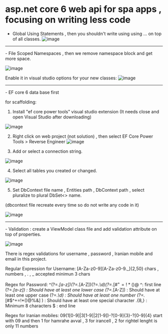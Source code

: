 # asp.net core 6 web api for spa apps , focusing on writing less code
- Global Using Statements , then you shouldn't write using using ... on top of all classes.
![image](https://user-images.githubusercontent.com/17564001/170569285-18e5694b-a610-4346-ae36-61920e49c7c4.png)
<hr> 
- File Scoped Namespaces , then we remove namespace block and get more space.

![image](https://user-images.githubusercontent.com/17564001/170643358-46b23d5a-c0af-4c2f-b8a3-3482b0ea5806.png)

Enable it in visual studio options for your new classes:
![image](https://user-images.githubusercontent.com/17564001/170640230-90d33c4a-a0bb-4c1a-bfad-616b28143b34.png)
<hr>
- EF core 6 data base first

for scaffolding: 

1. Install "ef core power tools" visual studio extension (It needs close and open Visual Studio after downloading)

![image](https://user-images.githubusercontent.com/17564001/170569946-da43bfa3-1d1e-4bbe-8144-f8e1df6c38f3.png)

2. Right click on web project (not solution) , then select EF Core Power Tools > Reverse Engineer
![image](https://user-images.githubusercontent.com/17564001/170573556-462f5026-a076-4c47-88e4-79aca32d6b58.png)

3. Add or select a connection string.

![image](https://user-images.githubusercontent.com/17564001/170640698-63e2f85b-79e6-4617-9a9f-154a974db2b3.png)

4. Select all tables you created or changed.

![image](https://user-images.githubusercontent.com/17564001/170640887-19b6771d-38b2-46e7-a767-2f6310651629.png)

5. Set DbContext file name , Entities path , DbContext path , select pluralize to plural DbSet<> name. 

(dbcontext file recreate every time so do not write any code in it)

![image](https://user-images.githubusercontent.com/17564001/170641507-342c2168-bf51-4934-87cf-e7d7da32fd25.png)

<hr>
- Validation : create a ViewModel class file and add validation attribute on top of properties.

![image](https://user-images.githubusercontent.com/17564001/170645236-f01caaec-ed07-499d-a34a-756bc905fb1e.png)

There is regex validations for username , password , Iranian mobile and email in this project.

Regular Expression for Username:
[A-Za-z0-9][A-Za-z0-9._]{2,50}
chars , numbers , . , _ accepted
minimun 3 chars

Regex for Password:
^(?=.*[a-z])(?=.*[A-Z])(?=.*\d)(?=.*[#$^+=!*()@%&]).{8,}$
^: first line
(?=.*[a-z]) : Should have at least one lower case
(?=.*[A-Z]) : Should have at least one upper case
(?=.*\d) : Should have at least one number
(?=.*[#$^+=!*()@%&] ) : Should have at least one special character
.{8,} : Minimum 8 characters
$ : end line

Regex for Iranian mobiles:
09(1[0-9]|3[1-9]|2[1-9])-?[0-9]{3}-?[0-9]{4}
start with 09 and then 1 for hamrahe avval , 3 for irancell , 2 for rightel
lenght is only 11 numbers
